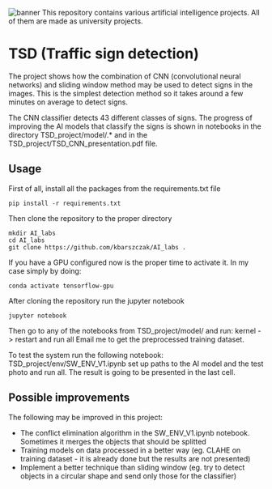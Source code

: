 ![banner](https://user-images.githubusercontent.com/72699445/231169044-b3b38f22-ace1-482b-b200-e6758964f620.png)
This repository contains various artificial intelligence projects. All of them are made as university projects.

# TSD (Traffic sign detection)

The project shows how the combination of CNN (convolutional neural networks) and sliding window method may be used to detect signs in the images. This is the simplest detection method so it takes around a few minutes on average to detect signs.

The CNN classifier detects 43 different classes of signs. The progress of improving the AI models that classify the signs is shown in notebooks in the directory TSD_project/model/.* and in the TSD_project/TSD_CNN_presentation.pdf file.

## Usage

First of all, install all the packages from the requirements.txt file
```
pip install -r requirements.txt

```
Then clone the repository to the proper directory
```
mkdir AI_labs
cd AI_labs
git clone https://github.com/kbarszczak/AI_labs .
```
If you have a GPU configured now is the proper time to activate it. In my case simply by doing:
```
conda activate tensorflow-gpu
```
After cloning the repository run the jupyter notebook
```
jupyter notebook
```
Then go to any of the notebooks from TSD_project/model/ and run: kernel -> restart and run all
Email me to get the preprocessed training dataset.

To test the system run the following notebook: TSD_project/env/SW_ENV_V1.ipynb set up paths to the AI model and the test photo and run all.
The result is going to be presented in the last cell.

## Possible improvements
The following may be improved in this project:
- The conflict elimination algorithm in the SW_ENV_V1.ipynb notebook. Sometimes it merges the objects that should be splitted
- Training models on data processed in a better way (eg. CLAHE on training dataset - it is already done but the results are not presented)
- Implement a better technique than sliding window (eg. try to detect objects in a circular shape and send only those for the classifier)
